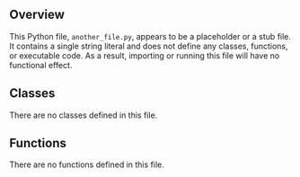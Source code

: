 ## Overview

This Python file, `another_file.py`, appears to be a placeholder or a stub file. It contains a single string literal and does not define any classes, functions, or executable code. As a result, importing or running this file will have no functional effect.

## Classes

There are no classes defined in this file.

## Functions

There are no functions defined in this file.